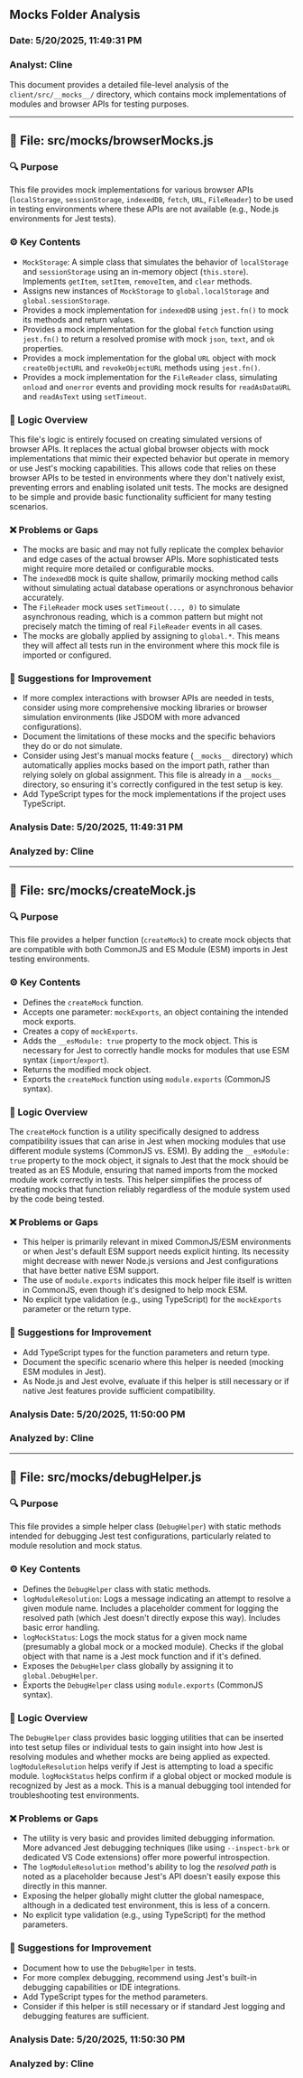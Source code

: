 ## Mocks Folder Analysis

### Date: 5/20/2025, 11:49:31 PM
### Analyst: Cline

This document provides a detailed file-level analysis of the `client/src/__mocks__/` directory, which contains mock implementations of modules and browser APIs for testing purposes.

---

## 📄 File: src/__mocks__/browserMocks.js

### 🔍 Purpose
This file provides mock implementations for various browser APIs (`localStorage`, `sessionStorage`, `indexedDB`, `fetch`, `URL`, `FileReader`) to be used in testing environments where these APIs are not available (e.g., Node.js environments for Jest tests).

### ⚙️ Key Contents
- `MockStorage`: A simple class that simulates the behavior of `localStorage` and `sessionStorage` using an in-memory object (`this.store`). Implements `getItem`, `setItem`, `removeItem`, and `clear` methods.
- Assigns new instances of `MockStorage` to `global.localStorage` and `global.sessionStorage`.
- Provides a mock implementation for `indexedDB` using `jest.fn()` to mock its methods and return values.
- Provides a mock implementation for the global `fetch` function using `jest.fn()` to return a resolved promise with mock `json`, `text`, and `ok` properties.
- Provides a mock implementation for the global `URL` object with mock `createObjectURL` and `revokeObjectURL` methods using `jest.fn()`.
- Provides a mock implementation for the `FileReader` class, simulating `onload` and `onerror` events and providing mock results for `readAsDataURL` and `readAsText` using `setTimeout`.

### 🧠 Logic Overview
This file's logic is entirely focused on creating simulated versions of browser APIs. It replaces the actual global browser objects with mock implementations that mimic their expected behavior but operate in memory or use Jest's mocking capabilities. This allows code that relies on these browser APIs to be tested in environments where they don't natively exist, preventing errors and enabling isolated unit tests. The mocks are designed to be simple and provide basic functionality sufficient for many testing scenarios.

### ❌ Problems or Gaps
- The mocks are basic and may not fully replicate the complex behavior and edge cases of the actual browser APIs. More sophisticated tests might require more detailed or configurable mocks.
- The `indexedDB` mock is quite shallow, primarily mocking method calls without simulating actual database operations or asynchronous behavior accurately.
- The `FileReader` mock uses `setTimeout(..., 0)` to simulate asynchronous reading, which is a common pattern but might not precisely match the timing of real `FileReader` events in all cases.
- The mocks are globally applied by assigning to `global.*`. This means they will affect all tests run in the environment where this mock file is imported or configured.

### 🔄 Suggestions for Improvement
- If more complex interactions with browser APIs are needed in tests, consider using more comprehensive mocking libraries or browser simulation environments (like JSDOM with more advanced configurations).
- Document the limitations of these mocks and the specific behaviors they do or do not simulate.
- Consider using Jest's manual mocks feature (`__mocks__` directory) which automatically applies mocks based on the import path, rather than relying solely on global assignment. This file is already in a `__mocks__` directory, so ensuring it's correctly configured in the test setup is key.
- Add TypeScript types for the mock implementations if the project uses TypeScript.

### Analysis Date: 5/20/2025, 11:49:31 PM
### Analyzed by: Cline

---

## 📄 File: src/__mocks__/createMock.js

### 🔍 Purpose
This file provides a helper function (`createMock`) to create mock objects that are compatible with both CommonJS and ES Module (ESM) imports in Jest testing environments.

### ⚙️ Key Contents
- Defines the `createMock` function.
- Accepts one parameter: `mockExports`, an object containing the intended mock exports.
- Creates a copy of `mockExports`.
- Adds the `__esModule: true` property to the mock object. This is necessary for Jest to correctly handle mocks for modules that use ESM syntax (`import`/`export`).
- Returns the modified mock object.
- Exports the `createMock` function using `module.exports` (CommonJS syntax).

### 🧠 Logic Overview
The `createMock` function is a utility specifically designed to address compatibility issues that can arise in Jest when mocking modules that use different module systems (CommonJS vs. ESM). By adding the `__esModule: true` property to the mock object, it signals to Jest that the mock should be treated as an ES Module, ensuring that named imports from the mocked module work correctly in tests. This helper simplifies the process of creating mocks that function reliably regardless of the module system used by the code being tested.

### ❌ Problems or Gaps
- This helper is primarily relevant in mixed CommonJS/ESM environments or when Jest's default ESM support needs explicit hinting. Its necessity might decrease with newer Node.js versions and Jest configurations that have better native ESM support.
- The use of `module.exports` indicates this mock helper file itself is written in CommonJS, even though it's designed to help mock ESM.
- No explicit type validation (e.g., using TypeScript) for the `mockExports` parameter or the return type.

### 🔄 Suggestions for Improvement
- Add TypeScript types for the function parameters and return type.
- Document the specific scenario where this helper is needed (mocking ESM modules in Jest).
- As Node.js and Jest evolve, evaluate if this helper is still necessary or if native Jest features provide sufficient compatibility.

### Analysis Date: 5/20/2025, 11:50:00 PM
### Analyzed by: Cline

---

## 📄 File: src/__mocks__/debugHelper.js

### 🔍 Purpose
This file provides a simple helper class (`DebugHelper`) with static methods intended for debugging Jest test configurations, particularly related to module resolution and mock status.

### ⚙️ Key Contents
- Defines the `DebugHelper` class with static methods.
- `logModuleResolution`: Logs a message indicating an attempt to resolve a given module name. Includes a placeholder comment for logging the resolved path (which Jest doesn't directly expose this way). Includes basic error handling.
- `logMockStatus`: Logs the mock status for a given mock name (presumably a global mock or a mocked module). Checks if the global object with that name is a Jest mock function and if it's defined.
- Exposes the `DebugHelper` class globally by assigning it to `global.DebugHelper`.
- Exports the `DebugHelper` class using `module.exports` (CommonJS syntax).

### 🧠 Logic Overview
The `DebugHelper` class provides basic logging utilities that can be inserted into test setup files or individual tests to gain insight into how Jest is resolving modules and whether mocks are being applied as expected. `logModuleResolution` helps verify if Jest is attempting to load a specific module. `logMockStatus` helps confirm if a global object or mocked module is recognized by Jest as a mock. This is a manual debugging tool intended for troubleshooting test environments.

### ❌ Problems or Gaps
- The utility is very basic and provides limited debugging information. More advanced Jest debugging techniques (like using `--inspect-brk` or dedicated VS Code extensions) offer more powerful introspection.
- The `logModuleResolution` method's ability to log the *resolved path* is noted as a placeholder because Jest's API doesn't easily expose this directly in this manner.
- Exposing the helper globally might clutter the global namespace, although in a dedicated test environment, this is less of a concern.
- No explicit type validation (e.g., using TypeScript) for the method parameters.

### 🔄 Suggestions for Improvement
- Document how to use the `DebugHelper` in tests.
- For more complex debugging, recommend using Jest's built-in debugging capabilities or IDE integrations.
- Add TypeScript types for the method parameters.
- Consider if this helper is still necessary or if standard Jest logging and debugging features are sufficient.

### Analysis Date: 5/20/2025, 11:50:30 PM
### Analyzed by: Cline
